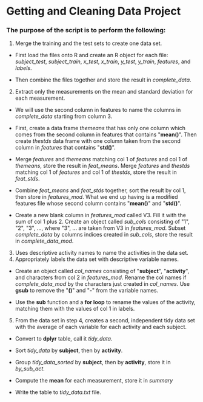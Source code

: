 # Getting and Cleaning Data Project

### The purpose of the script is to perform the following:
 
1. Merge the training and the test sets to create one data set.

  - First load the files onto R and create an R object for each file:
*subject\_test*, *subject\_train*, *x\_test*, *x\_train*, *y\_test*, *y\_train*, *features*, and *labels*.

  - Then combine the files together and store the result in *complete\_data*.

2. Extract only the measurements on the mean and standard deviation for each measurement.

  - We will use the second column in features to name the columns in *complete\_data* starting from column 3.

  - First, create a data frame *themeans* that has only one column which comes from the second column in features that contains "**mean()**". Then create *thestds* data
frame with one column taken from the second column in *features* that contains "**std()**".

  - Merge *features* and *themeans* matching col 1 of *features* and col 1 of *themeans*, store the result in *feat\_means*. Merge *features* and *thestds* matching col 1 of *features* and col 1 of *thestds*, store the result in *feat\_stds*.

  - Combine *feat\_means* and *feat\_stds* together, sort the result by col 1, then store in *features\_mod*. What we end up having is a modified features file whose second
column contains "**mean()**" and "**std()**".

  - Create a new blank column in *features\_mod* called V3. Fill it with the sum of col 1 plus 2. Create an object called *sub\_col*s consisting of "1", "2", "3", ..., where "3", ... are taken from V3 in *features\_mod*. Subset *complete\_data*
by columns indices created in *sub\_cols*, store the result in *complete\_data\_mod*.

3. Uses descriptive activity names to name the activities in the data set.
4. Appropriately labels the data set with descriptive variable names. 

  - Create an object called *col\_names* consisting of "**subject**", "**activity**", and characters from col 2 in *features\_mod*. Rename the col names if *complete\_data\_mod* by the characters just created in *col\_names*. Use **gsub** to remove the "**()**" and "**-**" from the variable names.

  - Use the **sub** function and a **for loop** to rename the values of the activity, matching them with the values of col 1 in labels.

5. From the data set in step 4, creates a second, independent tidy data set with the average of each variable for each activity and each subject.

  - Convert to **dplyr** table, call it *tidy\_data*. 
  - Sort *tidy\_data* by **subject**, then by **activity**.  
  - Group *tidy\_data\_sorted* by **subject**, then by **activity**, store it in *by\_sub\_act*. 
  - Compute the **mean** for each measurement, store it in *summary*

  - Write the table to *tidy\_data.txt* file.




















